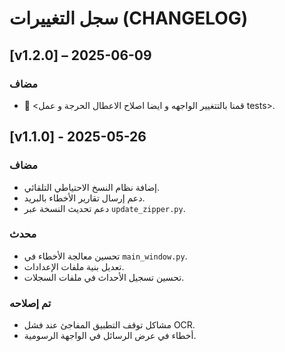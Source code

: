 ﻿# سجل التغييرات (CHANGELOG)

## [v1.2.0] – 2025-06-09
### مضاف
- 📝 <قمنا بالتتغيير الواجهه و ايضا اصلاح الاعطال الحرجة و عمل tests>.


## [v1.1.0] - 2025-05-26
### مضاف
- إضافة نظام النسخ الاحتياطي التلقائي.
- دعم إرسال تقارير الأخطاء بالبريد.
- دعم تحديث النسخة عبر `update_zipper.py`.

### محدث
- تحسين معالجة الأخطاء في `main_window.py`.
- تعديل بنية ملفات الإعدادات.
- تحسين تسجيل الأحداث في ملفات السجلات.

### تم إصلاحه
- مشاكل توقف التطبيق المفاجئ عند فشل OCR.
- أخطاء في عرض الرسائل في الواجهة الرسومية.
